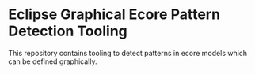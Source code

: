 # Eclipse Graphical Ecore Pattern Detection Tooling

This repository contains tooling to detect patterns in ecore models which can be defined graphically.
